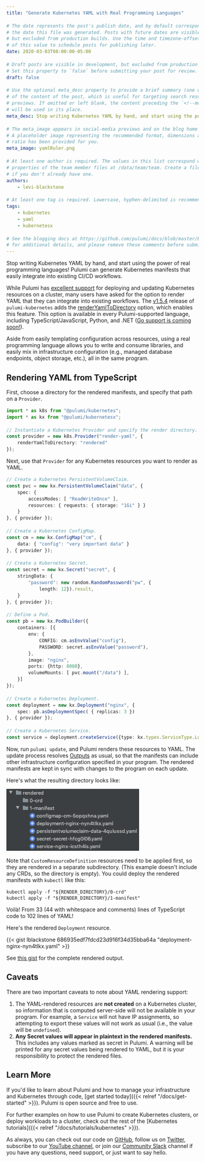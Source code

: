 ```yaml
---
title: "Generate Kubernetes YAML with Real Programming Languages"

# The date represents the post's publish date, and by default corresponds with
# the date this file was generated. Posts with future dates are visible in development,
# but excluded from production builds. Use the time and timezone-offset portions of
# of this value to schedule posts for publishing later.
date: 2020-03-03T08:00:00-05:00

# Draft posts are visible in development, but excluded from production builds.
# Set this property to `false` before submitting your post for review.
draft: false

# Use the optional meta_desc property to provide a brief summary (one or two sentences)
# of the content of the post, which is useful for targeting search results or social-media
# previews. If omitted or left blank, the content preceding the `<!--more-->` token
# will be used in its place.
meta_desc: Stop writing Kubernetes YAML by hand, and start using the power of real programming languages! Pulumi now supports rendering YAML for Kubernetes resources.

# The meta_image appears in social-media previews and on the blog home page.
# A placeholder image representing the recommended format, dimensions and aspect
# ratio has been provided for you.
meta_image: yamlRuler.png

# At least one author is required. The values in this list correspond with the `id`
# properties of the team member files at /data/team/team. Create a file for yourself
# if you don't already have one.
authors:
    - levi-blackstone

# At least one tag is required. Lowercase, hyphen-delimited is recommended.
tags:
    - kubernetes
    - yaml
    - kubernetesx

# See the blogging docs at https://github.com/pulumi/docs/blob/master/BLOGGING.md.
# for additional details, and please remove these comments before submitting for review.
---
```


Stop writing Kubernetes YAML by hand, and start using the power of real programming languages! Pulumi can
generate Kubernetes manifests that easily integrate into existing CI/CD workflows.

<!--more-->

While Pulumi has [excellent support](https://www.pulumi.com/docs/get-started/kubernetes/) for deploying and updating
Kubernetes resources on a cluster, many users have asked for the option to render YAML that they can integrate into
existing workflows. The [v1.5.4](https://github.com/pulumi/pulumi-kubernetes/releases/tag/v1.5.4) release of
`pulumi-kubernetes` adds the [renderYamlToDirectory](https://www.pulumi.com/docs/reference/pkg/nodejs/pulumi/kubernetes/#ProviderArgs-renderYamlToDirectory)
option, which enables this feature. This option is available in every Pulumi-supported language, including
TypeScript/JavaScript, Python, and .NET ([Go support is coming soon!](https://github.com/pulumi/pulumi-kubernetes/issues/70)).

Aside from easily templating configuration across resources, using a real programming language allows you to write and
consume libraries, and easily mix in infrastructure configuration (e.g., managed database endpoints, object storage,
etc.), all in the same program.

## Rendering YAML from TypeScript

First, choose a directory for the rendered manifests, and specify that path on a `Provider`.

```typescript
import * as k8s from "@pulumi/kubernetes";
import * as kx from "@pulumi/kubernetesx";

// Instantiate a Kubernetes Provider and specify the render directory.
const provider = new k8s.Provider("render-yaml", {
    renderYamlToDirectory: "rendered"
});
```

Next, use that `Provider` for any Kubernetes resources you want to render as YAML.

```typescript
// Create a Kubernetes PersistentVolumeClaim.
const pvc = new kx.PersistentVolumeClaim("data", {
    spec: {
        accessModes: [ "ReadWriteOnce" ],
        resources: { requests: { storage: "1Gi" } }
    }
}, { provider });

// Create a Kubernetes ConfigMap.
const cm = new kx.ConfigMap("cm", {
    data: { "config": "very important data" }
}, { provider });

// Create a Kubernetes Secret.
const secret = new kx.Secret("secret", {
    stringData: {
        "password": new random.RandomPassword("pw", {
            length: 12}).result,
    }
}, { provider });

// Define a Pod.
const pb = new kx.PodBuilder({
    containers: [{
        env: {
            CONFIG: cm.asEnvValue("config"),
            PASSWORD: secret.asEnvValue("password"),
        },
        image: "nginx",
        ports: {http: 8080},
        volumeMounts: [ pvc.mount("/data") ],
    }]
});

// Create a Kubernetes Deployment.
const deployment = new kx.Deployment("nginx", {
    spec: pb.asDeploymentSpec( { replicas: 3 })
}, { provider });

// Create a Kubernetes Service.
const service = deployment.createService({type: kx.types.ServiceType.LoadBalancer});
```

Now, run `pulumi update`, and Pulumi renders these resources to YAML. The update process resolves [Outputs](https://www.pulumi.com/docs/intro/concepts/programming-model/#outputs)
as usual, so that the manifests can include other infrastructure configuration specified in your program. The rendered
manifests are kept in sync with changes to the program on each update.

Here's what the resulting directory looks like:

![Rendered Manifests](render-directory.png)

Note that `CustomResourceDefinition` resources need to be applied first, so they are rendered in a separate
subdirectory. (This example doesn't include any CRDs, so the directory is empty). You could deploy the rendered
manifests with `kubectl` like this:

```shell script
kubectl apply -f "${RENDER_DIRECTORY}/0-crd"
kubectl apply -f "${RENDER_DIRECTORY}/1-manifest"
```

Voilà! From 33 (44 with whitespace and comments) lines of TypeScript code to 102 lines of YAML!

Here's the rendered `Deployment` resource.

{{< gist lblackstone 686935edf7fdcd23d916f34d35bba64a "deployment-nginx-nyn4tlkx.yaml" >}}

See [this gist](https://gist.github.com/lblackstone/686935edf7fdcd23d916f34d35bba64a) for the complete rendered output.

## Caveats

There are two important caveats to note about YAML rendering support:

1. The YAML-rendered resources are **not created** on a Kubernetes cluster, so information that is computed server-side
will not be available in your program. For example, a `Service` will not have IP assignments, so attempting to export
these values will not work as usual (i.e., the value will be `undefined`).
1. **Any Secret values will appear in plaintext in the rendered manifests.** This includes any values marked as
secret in Pulumi. A warning will be printed for any secret values being rendered to YAML, but it is your responsibility
to protect the rendered files.

## Learn More

If you'd like to learn about Pulumi and how to manage your
infrastructure and Kubernetes through code, [get started today]({{< relref "/docs/get-started" >}}). Pulumi is open
source and free to use.

For further examples on how to use Pulumi to create Kubernetes
clusters, or deploy workloads to a cluster, check out the rest of the
[Kubernetes tutorials]({{< relref "/docs/tutorials/kubernetes" >}}).

As always, you can check out our code on
[GitHub](https://github.com/pulumi), follow us on
[Twitter](https://twitter.com/pulumicorp), subscribe to our [YouTube
channel](https://www.youtube.com/channel/UC2Dhyn4Ev52YSbcpfnfP0Mw), or
join our [Community Slack](https://slack.pulumi.com/) channel if you have
any questions, need support, or just want to say hello.
